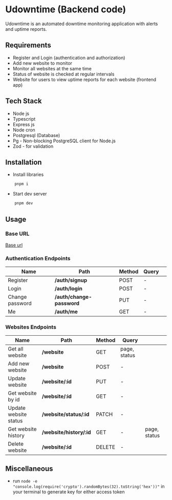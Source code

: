 # Udowntime (Backend code)
Udowntime is an automated downtime monitoring application with alerts and uptime reports.

## Requirements
- Register and Login (authentication and authorization)
- Add new website to monitor
- Monitor all websites at the same time
- Status of website is checked at regular intervals
- Website for users to view uptime reports for each website (frontend app)

## Tech Stack
- Node js
- Typescript
- Express js
- Node cron
- Postgresql (Database)
- Pg - Non-blocking PostgreSQL client for Node.js
- Zod - for validation

## Installation
- Install libraries
```bash
	pnpm i
```

- Start dev server
```bash
	pnpm dev
```

## Usage

### Base URL
[Base url](http://localhost/api/v1/)


### Authentication Endpoints
|  Name 	|  Path 	|  Method 	|  Query 	|   	|
|---	|---	|---	|---	|---	|
| Register  	|  **/auth/signup** 	|  POST 	|  - 	|   	|
| Login 	|  **/auth/login** 	|  POST 	|  - 	|   	|
| Change password 	|  **/auth/change-password** 	|  PUT 	|  - 	|   	|
| Me 	|  **/auth/me** 	|  GET 	|  - 	|   	|

### Websites Endpoints
|  Name 	|  Path 	|  Method 	|  Query 	|   	|
|---	|---	|---	|---	|---	|
| Get all website  	|  **/website** 	|  GET 	|  page, status 	|   	|
| Add new website 	|  **/website** 	|  POST 	|  - 	|   	|
| Update website 	|  **/website/:id** 	|  PUT 	|  - 	|   	|
| Get website by id 	|  **/website/:id** 	|  GET 	|  - 	|   	|
| Update website status 	|  **/website/status/:id** 	|  PATCH 	|  - 	|   	|
| Get website history 	|  **/website/history/:id** 	|  GET 	|  - 	|  page, status 	|
| Delete website		|  **/website/:id** 	|  DELETE 	|  - 	|   	|


## Miscellaneous
- run <code>node -e "console.log(require('crypto').randomBytes(32).toString('hex'))"</code> in your terminal to generate key for either access token